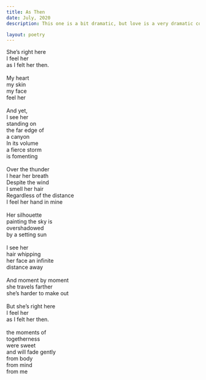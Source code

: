 ```yaml
---
title: As Then
date: July, 2020
description: This one is a bit dramatic, but love is a very dramatic condition. It's nonsense and the outcome is strident irrationality.

layout: poetry
--- 
```


She’s right here <br>
I feel her <br>
as I felt her then. <br>
<br>
My heart <br>
my skin<br>
my face <br>
feel her <br>
<br>
And yet, <br>
I see her <br>
standing on <br>
the far edge of <br>
a canyon<br>
In its volume<br>
a fierce storm <br>
is fomenting <br>
<br>
Over the thunder<br>
I hear her breath <br>
Despite the wind<br>
I smell her hair <br>
Regardless of the distance<br>
I feel her hand in mine<br>
<br>
Her silhouette<br>
painting the sky is<br>
overshadowed <br>
by a setting sun <br>
<br>
I see her <br>
hair whipping<br>
her face an infinite <br>
distance away<br>
 <br>
 And moment by moment<br>
 she travels farther <br>
 she’s harder to make out<br>
 <br>
But she’s right here <br>
I feel her <br>
as I felt her then. <br>
<br>
 the moments of<br>
 togetherness <br>
 were sweet <br>
 and will fade gently<br>
 from body <br>
 from mind<br>
 from me<br>
